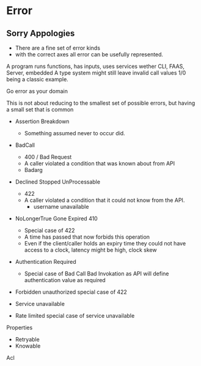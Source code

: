# Error
## Sorry Appologies

- There are a fine set of error kinds
- with the correct axes all error can be usefully represented.


A program runs functions, has inputs, uses services wether CLI, FAAS, Server, embedded
A type system might still leave invalid call values 1/0 being a classic example.

Go error as your domain

This is not about reducing to the smallest set of possible errors, but having a small set that is common

- Assertion Breakdown
  - Something assumed never to occur did.

- BadCall
  - 400 / Bad Request
  - A caller violated a condition that was known about from API
  - Badarg
- Declined Stopped UnProcessable
  - 422 
  - A caller violated a condition that it could not know from the API.
    - username unavailable
- NoLongerTrue Gone Expired 410
  - Special case of 422
  - A time has passed that now forbids this operation 
  - Even if the client/caller holds an expiry time they could not have access to a clock, latency might be high, clock skew
- Authentication Required
  - Special case of Bad Call Bad Invokation as API will define authentication value as required
- Forbidden unauthorized special case of 422

- Service unavailable
- Rate limited special case of service unavailable


Properties
- Retryable
- Knowable


Acl